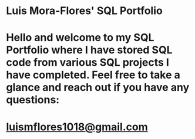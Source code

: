 # Luis Mora-Flores' SQL Portfolio

# Hello and welcome to my SQL Portfolio where I have stored SQL code from various SQL projects I have completed. Feel free to take a glance and reach out if you have any questions:
# luismflores1018@gmail.com
